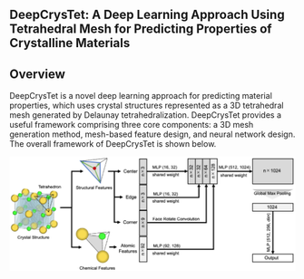## DeepCrysTet: A Deep Learning Approach Using Tetrahedral Mesh for Predicting Properties of Crystalline Materials

## Overview

DeepCrysTet is a novel deep learning approach for predicting material properties, which uses crystal structures represented as a 3D tetrahedral mesh generated by Delaunay tetrahedralization.
DeepCrysTet provides a useful framework comprising three core components: a 3D mesh generation method, mesh-based feature design, and neural network design.
The overall framework of DeepCrysTet is shown below.

<img src="./docs/images/model_architecture.png" alt="model-architecture">
